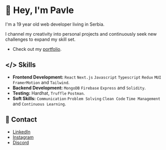 # 👋 Hey, I'm Pavle

I'm a 19 year old web developer living in Serbia.

I channel my creativity into personal projects and continuously seek new
challenges to expand my skill set.

* Check out my [portfolio](https://kowyxyz.com/).

## </> Skills

* __Frontend Development:__ `React` `Next.js` `Javascript` `Typescript` `Redux` `MUI` `FramerMotion` and `Tailwind`.
* __Backend Development:__ `MongoDB` `Firebase` `Express` and `Solidity`.
* __Testing:__ Hardhat, `Truffle` `Postman`.
* __Soft Skills:__ `Communication` `Problem Solving` `Clean Code`  `Time Management` and `Continuous Learning`.

## 📩 Contact

* [LinkedIn](https://www.linkedin.com/in/kowy-dev/)
* [Instagram](https://www.instagram.com/pavle.dev/)
* [Discord](https://discord.gg/dqv7em6gAq)
